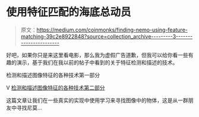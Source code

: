 # 使用特征匹配的海底总动员

> 原文：<https://medium.com/coinmonks/finding-nemo-using-feature-matching-39c2e8922848?source=collection_archive---------3----------------------->

好吧，如果你只是来这里看电影，那么我为虚假广告道歉，但我可以给你看一些有趣的演示，基于我们在我以前的帖子中看到的关于特征检测和描述的技术。

检测和描述图像特征的各种技术第一部分

V [检测和描述图像特征的各种技术第二部分](http://www.tech-quantum.com/various-techniques-to-detect-and-describe-features-in-an-image-part-2)

这篇文章让我们在一些真实的实现中使用学习来寻找图像中的物体，这是从一群朋友中寻找尼莫…